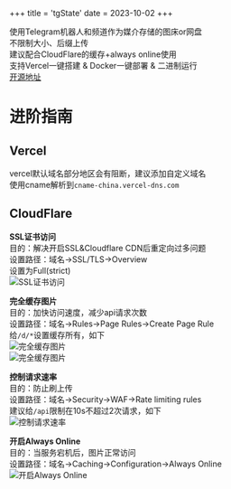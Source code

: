 +++
title = 'tgState'
date = 2023-10-02
+++


使用Telegram机器人和频道作为媒介存储的图床or网盘  
不限制大小、后缀上传  
建议配合CloudFlare的缓存+always online使用  
支持Vercel一键搭建 & Docker一键部署 & 二进制运行  
[开源地址](https://github.com/csznet/tgState)

进阶指南
==

Vercel
--

vercel默认域名部分地区会有阻断，建议添加自定义域名  
使用cname解析到```cname-china.vercel-dns.com```  

CloudFlare
--
**SSL证书访问**  
目的：解决开启SSL&Cloudflare CDN后重定向过多问题  
设置路径：域名->SSL/TLS->Overview  
设置为Full(strict)  
![SSL证书访问](https://img-static.csz.net/d/BQACAgUAAxkDAAMUZSV2Wggiieo9_XSgODTLhW6fg-UAAukLAAKrzjBVQ0hH_g6a9OUwBA)

**完全缓存图片**  
目的：加快访问速度，减少api请求次数  
设置路径：域名->Rules->Page Rules->Create Page Rule  
给```/d/*```设置缓存所有，如下  
![完全缓存图片](https://img-static.csz.net/d/BQACAgUAAxkDAAMVZSV2jVzUitEjGJz_GjZwprJ-nV8AAuoLAAKrzjBV7g9PeEBhKrkwBA)  
![完全缓存图片](https://img-static.csz.net/d/BQACAgUAAxkDAAMXZSV2yzXwcPXgwuRctimd5_EDWq8AAuwLAAKrzjBVuAQYIFm1Sv4wBA)  

**控制请求速率**  
目的：防止刷上传  
设置路径：域名->Security->WAF->Rate limiting rules  
建议给```/api```限制在10s不超过2次请求，如下  
![控制请求速率](https://img-static.csz.net/d/BQACAgUAAxkDAAMWZSV2nJe5fOA6DZsdez4DAAG_MWbEAALrCwACq84wVaOhPWnmR--HMAQ)  

**开启Always Online**  
目的：当服务宕机后，图片正常访问  
设置路径：域名->Caching->Configuration->Always Online
![开启Always Online](https://img-static.csz.net/d/BQACAgUAAxkDAAMYZSV23bs8YRmChLhrs2BLwUWsRZ4AAu4LAAKrzjBVHlJjirBp9hgwBA)